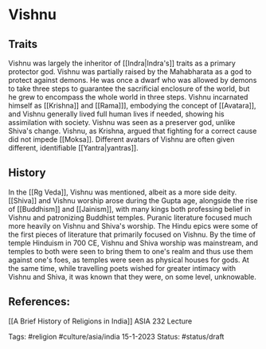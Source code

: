 # Vishnu
## Traits
Vishnu was largely the inheritor of [[Indra|Indra's]] traits as a primary protector god. Vishnu was partially raised by the Mahabharata as a god to protect against demons. He was once a dwarf who was allowed by demons to take three steps to guarantee the sacrificial enclosure of the world, but he grew to encompass the whole world in three steps. Vishnu incarnated himself as [[Krishna]] and [[Rama]]], embodying the concept of [[Avatara]], and Vishnu generally lived full human lives if needed, showing his assimilation with society. Vishnu was seen as a preserver god, unlike Shiva's change. Vishnu, as Krishna, argued that fighting for a correct cause did not impede [[Moksa]]. Different avatars of Vishnu are often given different, identifiable [[Yantra|yantras]]. 
## History
In the [[Rg Veda]], Vishnu was mentioned, albeit as a more side deity.  [[Shiva]] and Vishnu worship arose during the Gupta age, alongside the rise of [[Buddhism]] and [[Jainism]], with many kings both professing belief in Vishnu and patronizing Buddhist temples. Puranic literature focused much more heavily on Vishnu and Shiva's worship. The Hindu epics were some of the first pieces of literature that primarily focused on Vishnu. By the time of temple Hinduism in 700 CE, Vishnu and Shiva worship was mainstream, and temples to both were seen to bring them to one's realm and thus use them against one's foes, as temples were seen as physical houses for gods. At the same time, while travelling poets wished for greater intimacy with Vishnu and Shiva, it was known that they were, on some level, unknowable.

## References:
[[A Brief History of Religions in India]]
ASIA 232 Lecture

Tags: #religion #culture/asia/india 
15-1-2023
Status: #status/draft